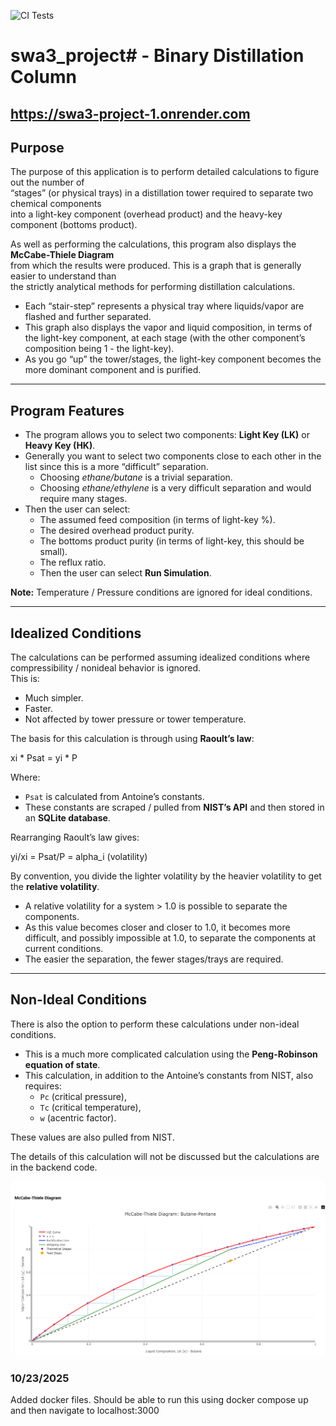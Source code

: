 ![CI Tests](https://github.com/lsiver/swa3_project/workflows/CI%20Tests/badge.svg)
# swa3_project# - Binary Distillation Column
## https://swa3-project-1.onrender.com

## Purpose

The purpose of this application is to perform detailed calculations to figure out the number of  
“stages” (or physical trays) in a distillation tower required to separate two chemical components  
into a light-key component (overhead product) and the heavy-key component (bottoms product).  

As well as performing the calculations, this program also displays the **McCabe-Thiele Diagram**  
from which the results were produced. This is a graph that is generally easier to understand than  
the strictly analytical methods for performing distillation calculations.  

- Each “stair-step” represents a physical tray where liquids/vapor are flashed and further separated.  
- This graph also displays the vapor and liquid composition, in terms of the light-key component, at each stage (with the other component’s composition being 1 - the light-key).  
- As you go “up” the tower/stages, the light-key component becomes the more dominant component and is purified.  

---

## Program Features

- The program allows you to select two components: **Light Key (LK)** or **Heavy Key (HK)**.  
- Generally you want to select two components close to each other in the list since this is a more “difficult” separation.  
  - Choosing *ethane/butane* is a trivial separation.  
  - Choosing *ethane/ethylene* is a very difficult separation and would require many stages.  
- Then the user can select:  
  - The assumed feed composition (in terms of light-key %).  
  - The desired overhead product purity.  
  - The bottoms product purity (in terms of light-key, this should be small).  
  - The reflux ratio.  
  - Then the user can select **Run Simulation**.  

**Note:** Temperature / Pressure conditions are ignored for ideal conditions.  

---

## Idealized Conditions

The calculations can be performed assuming idealized conditions where compressibility / nonideal behavior is ignored.  
This is:  

- Much simpler.  
- Faster.  
- Not affected by tower pressure or tower temperature.  

The basis for this calculation is through using **Raoult’s law**:  

xi * Psat = yi * P

Where:  
- `Psat` is calculated from Antoine’s constants.  
- These constants are scraped / pulled from **NIST’s API** and then stored in an **SQLite database**.  

Rearranging Raoult’s law gives:  

yi/xi = Psat/P = alpha_i (volatility)


By convention, you divide the lighter volatility by the heavier volatility to get the **relative volatility**.  

- A relative volatility for a system > 1.0 is possible to separate the components.  
- As this value becomes closer and closer to 1.0, it becomes more difficult, and possibly impossible at 1.0, to separate the components at current conditions.  
- The easier the separation, the fewer stages/trays are required.  

---

## Non-Ideal Conditions

There is also the option to perform these calculations under non-ideal conditions.  

- This is a much more complicated calculation using the **Peng-Robinson equation of state**.  
- This calculation, in addition to the Antoine’s constants from NIST, also requires:  
  - `Pc` (critical pressure),  
  - `Tc` (critical temperature),  
  - `w` (acentric factor).  

These values are also pulled from NIST.  

The details of this calculation will not be discussed but the calculations are in the backend code.  

![Screenshot](MccabeThiele.png)

### 10/23/2025 
Added docker files. Should be able to run this using docker compose up and then navigate to localhost:3000




